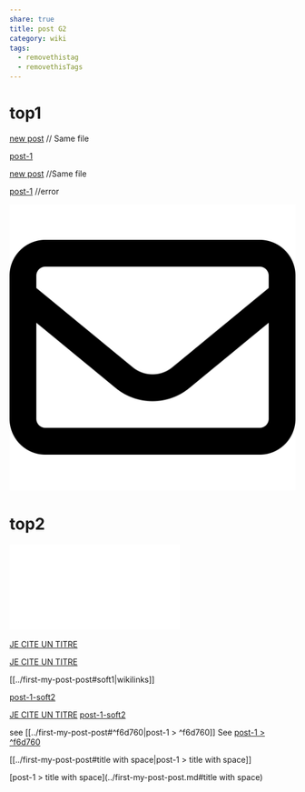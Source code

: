 ```yaml
---
share: true
title: post G2
category: wiki
tags:
  - removethistag
  - removethisTags
---
```




# top1
[new post](post-G2.md) // Same file

[post-1](../first-my-post-post.md)

[new post](post-G2.md) //Same file

[post-1](../first-my-post-post.md) //error

![pic200](../../../assets/image/pic-1.svg)

# top2

![JE CITE UN TITRE](../first-my-post-post.md#soft1)


[JE CITE UN TITRE](../first-my-post-post.md#soft1)

[JE CITE UN TITRE](../first-my-post-post.md#soft1)

[[../first-my-post-post#soft1|wikilinks]]

[post-1-soft2](../first-my-post-post.md#soft2)

[JE CITE UN TITRE](../first-my-post-post.md#soft1)
[post-1-soft2](../first-my-post-post.md#soft2)

see [[../first-my-post-post#^f6d760|post-1 > ^f6d760]]
See [post-1 > ^f6d760](../first-my-post-post#^f6d760.md)

[[../first-my-post-post#title with space|post-1 > title with space]]

[post-1 > title with space](../first-my-post-post.md#title with space)